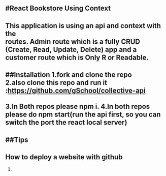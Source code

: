 #React Bookstore Using Context
-------
This application is using an api and context with the <br/>routes. Admin route which is a fully CRUD (Create, Read, Update, Delete) app and a customer route which is Only R or Readable.
<br/>
-------
##Installation
1.fork and clone the repo<br/>
2.also clone this repo and run it :https://github.com/gSchool/collective-api<br/>
<br/>
3.In Both repos please npm i.
4.In both repos please do npm start(run the api first, so you can switch the port the react local server)
--------
##Tips
--------
How to deploy a website with github
----------------------------------
1.